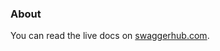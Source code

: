 ### About ###
You can read the live docs on [swaggerhub.com](https://app.swaggerhub.com/apis/nemea-supervisor-gui/nemea-supervisor-api/1.0.0).
